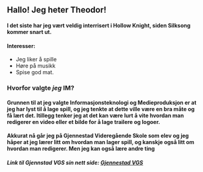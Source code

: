 ## Hallo! Jeg heter Theodor!
#### I det siste har jeg vært veldig interrisert i Hollow Knight, siden Silksong kommer snart ut.

#### Interesser:
- Jeg liker å spille
- Høre på musikk
- Spise god mat.  

### Hvorfor valgte _jeg_ IM?
#### Grunnen til at jeg valgte Informasjonsteknologi og Medieproduksjon er at jeg har lyst til å lage spill, og jeg tenkte at dette ville være en bra måte og få lært det. Itillegg tenker jeg at det kan være lurt å vite hvordan man redigerer en video eller et bilde for å lage trailere og logoer.

#### Akkurat nå går jeg på Gjennestad Videregående Skole som elev og jeg håper at jeg lærer litt om hvordan man lager spill, og kanskje også litt om hvordan man redigerer. Men jeg kan også lære andre ting

##### Link til Gjennstad VGS sin nett side: [Gjennestad VGS](https://www.gjennestadvgs.no/)